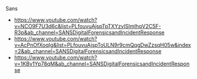 Sans
- https://www.youtube.com/watch?v=NCO9F7U3d6c&list=PLfouvuAjspTpTXYzvlSlmIhqV2C5F-R3p&ab_channel=SANSDigitalForensicsandIncidentResponse
- https://www.youtube.com/watch?v=AcPnOfXoqIg&list=PLfouvuAjspToULN9r9cmQqgDwZzsqH05w&index=2&ab_channel=SANSDigitalForensicsandIncidentResponse
- https://www.youtube.com/watch?v=1KBv1Yp78qM&ab_channel=SANSDigitalForensicsandIncidentResponse

